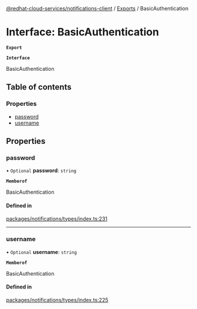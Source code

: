 [@redhat-cloud-services/notifications-client](../README.md) / [Exports](../modules.md) / BasicAuthentication

# Interface: BasicAuthentication

**`Export`**

**`Interface`**

BasicAuthentication

## Table of contents

### Properties

- [password](BasicAuthentication.md#password)
- [username](BasicAuthentication.md#username)

## Properties

### password

• `Optional` **password**: `string`

**`Memberof`**

BasicAuthentication

#### Defined in

[packages/notifications/types/index.ts:231](https://github.com/RedHatInsights/javascript-clients/blob/master/packages/notifications/types/index.ts#L231)

___

### username

• `Optional` **username**: `string`

**`Memberof`**

BasicAuthentication

#### Defined in

[packages/notifications/types/index.ts:225](https://github.com/RedHatInsights/javascript-clients/blob/master/packages/notifications/types/index.ts#L225)
